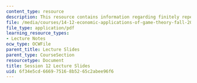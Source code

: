 ```yaml
---
content_type: resource
description: This resource contains information regarding finitely repeated games.
file: /media/courses/14-12-economic-applications-of-game-theory-fall-2012/6f34e5cd666975168b5265c2abee96f6_MIT14_12F12_slides12.pdf
file_type: application/pdf
learning_resource_types:
- Lecture Notes
ocw_type: OCWFile
parent_title: Lecture Slides
parent_type: CourseSection
resourcetype: Document
title: Session 12 Lecture Slides
uid: 6f34e5cd-6669-7516-8b52-65c2abee96f6
---
```

